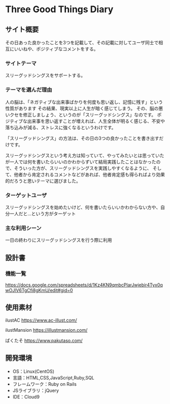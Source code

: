 # Three Good Things Diary

## サイト概要
その日あった良かったことを3つを記載して、その記載に対してユーザ同士で相互にいいねや、ポジティブなコメントをする。

### サイトテーマ
スリーグッドシングスをサポートする。

### テーマを選んだ理由
人の脳は、「ネガティブな出来事ばかりを何度も思い返し、記憶に残す」という性質があります
その結果、現実以上に人生が暗く感じてしまう。
その、脳の悪いクセを修正しましょう、というのが「スリーグッドシングス」なのです。
ポジティブな出来事を思い返すことが増えれば、人生全体が明るく感じる、不安や落ち込みが減る、ストレスに強くなるというわけです。

「スリーグッドシングス」の方法は、その日の3つの良かったことを書き出すだけです。

スリーグッドシングスという考え方は知っていて、やってみたいとは思っていたが一人では何を書いたらいいのかわからずいて結局実践したことはなかったので、そういった方が、スリーグッドシングスを実践しやすくなるように、
そして、他者から肯定されるコメントなどがあれば、他者肯定感も得らればより効果的だろうと思いテーマに選びました。

### ターゲットユーザ
スリーグッドシングスを始めたいけど、何を書いたらいいかわからない方や、自分一人だと...という方がターゲット

### 主な利用シーン
一日の終わりにスリーグッドシングスを行う際に利用

## 設計書

### 機能一覧
https://docs.google.com/spreadsheets/d/1Kz4KN9qmbcPlarJwjebir4Tyx0qwOJlV6TgCfi8gKmU/edit#gid=0

## 使用素材

ilustAC
https://www.ac-illust.com/

ilustMansion
https://illustmansion.com/

ぱくたそ
https://www.pakutaso.com/



## 開発環境
- OS：Linux(CentOS)
- 言語：HTML,CSS,JavaScript,Ruby,SQL
- フレームワーク：Ruby on Rails
- JSライブラリ：jQuery
- IDE：Cloud9

